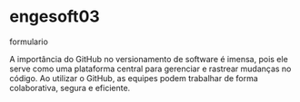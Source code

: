 # engesoft03
formulario


A importância do GitHub no versionamento de software é imensa, pois ele serve como uma plataforma central para gerenciar e rastrear mudanças no código. Ao utilizar o GitHub, as equipes podem trabalhar de forma colaborativa, segura e eficiente.
